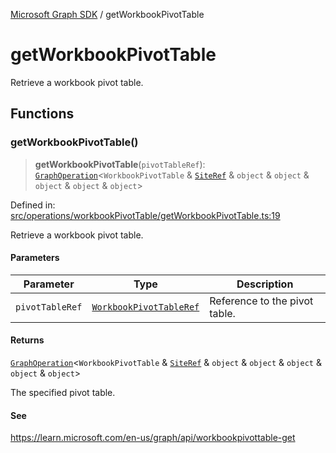 [Microsoft Graph SDK](README.md) / getWorkbookPivotTable

# getWorkbookPivotTable

Retrieve a workbook pivot table.

## Functions

### getWorkbookPivotTable()

> **getWorkbookPivotTable**(`pivotTableRef`): [`GraphOperation`](GraphOperation.md#graphoperation)\<`WorkbookPivotTable` & [`SiteRef`](Site-1.md#siteref) & `object` & `object` & `object` & `object` & `object`\>

Defined in: [src/operations/workbookPivotTable/getWorkbookPivotTable.ts:19](https://github.com/Future-Secure-AI/microsoft-graph/blob/main/src/operations/workbookPivotTable/getWorkbookPivotTable.ts#L19)

Retrieve a workbook pivot table.

#### Parameters

| Parameter | Type | Description |
| ------ | ------ | ------ |
| `pivotTableRef` | [`WorkbookPivotTableRef`](WorkbookPivotTable.md#workbookpivottableref) | Reference to the pivot table. |

#### Returns

[`GraphOperation`](GraphOperation.md#graphoperation)\<`WorkbookPivotTable` & [`SiteRef`](Site-1.md#siteref) & `object` & `object` & `object` & `object` & `object`\>

The specified pivot table.

#### See

https://learn.microsoft.com/en-us/graph/api/workbookpivottable-get
